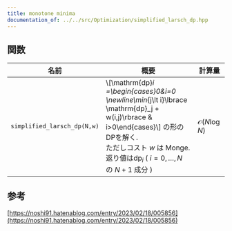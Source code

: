 ```yaml
---
title: monotone minima
documentation_of: ../../src/Optimization/simplified_larsch_dp.hpp
---
```


## 関数

| 名前         | 概要                                                 | 計算量                         |
| ------------ | ---------------------------------------------------- | ------------------------------ |
| `simplified_larsch_dp(N,w)` | \\[\mathrm{dp}_i =\begin{cases}0&i=0 \newline\min_{j\lt i}\lbrace \mathrm{dp}_j + w(i,j)\rbrace & i>0\end{cases}\\] の形のDPを解く. <br>ただしコスト $w$ は Monge. <br> 返り値は$\mathrm{dp}_i$ ( $i=0,\dots,N$ の $N+1$ 成分 ) |           $\mathcal{O}(N\log N)$             |
## 参考
[https://noshi91.hatenablog.com/entry/2023/02/18/005856](https://noshi91.hatenablog.com/entry/2023/02/18/005856)